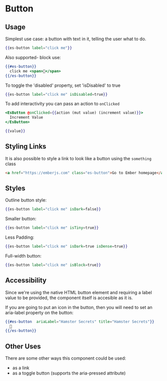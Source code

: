 # Button

## Usage

Simplest use case: a button with text in it, telling the user what to do.

```handlebars
{{es-button label="click me"}}
```


Also supported- block use:

```handlebars
{{#es-button}}
  click me <span>🐹</span>
{{/es-button}}
```

To toggle the 'disabled' property, set 'isDisabled' to true

```handlebars
{{es-button label="click me" isDisabled=true}}
```

To add interactivity you can pass an action to `onClicked`

```handlebars
<EsButton @onClicked={{action (mut value) (increment value)}}>
  Increment Value
</EsButton>

{{value}}
```

## Styling Links
It is also possible to style a link to look like a button using the `something` class

```html
<a href="https://emberjs.com" class="es-button">Go to Ember homepage</a>
```

## Styles

Outline button style:

```handlebars
{{es-button label="click me" isDark=false}}
```

Smaller button:

```handlebars
{{es-button label="click me" isTiny=true}}
```

Less Padding:

```handlebars
{{es-button label="click me" isDark=true isDense=true}}
```

Full-width button:

```handlebars
{{es-button label="click me" isBlock=true}}
```

## Accessibility

Since we're using the native HTML button element and requiring a label value to be provided, the component itself is accesible as it is.

If you are going to put an icon in the button, then you will need to set an aria-label property on the button:

```handlebars
{{#es-button  ariaLabel="Hamster Secrets" title="Hamster Secrets"}}
  🐹
{{/es-button}}
```

## Other Uses

There are some other ways this component could be used:

- as a link
- as a toggle button (supports the aria-pressed attribute)
